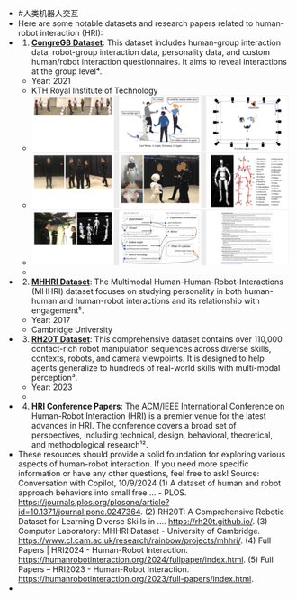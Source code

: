- #人类机器人交互
- Here are some notable datasets and research papers related to human-robot interaction (HRI):
- 1. **[CongreG8 Dataset](https://journals.plos.org/plosone/article?id=10.1371/journal.pone.0247364)**: This dataset includes human-group interaction data, robot-group interaction data, personality data, and custom human/robot interaction questionnaires. It aims to reveal interactions at the group level⁴.
	- Year: 2021
	- KTH Royal Institute of Technology
	- ![截屏2024-10-09 11.28.28.png](../assets/截屏2024-10-09_11.28.28_1728444513276_0.png)
	- ![截屏2024-10-09 11.28.47.png](../assets/截屏2024-10-09_11.28.47_1728444530443_0.png)
	- ![截屏2024-10-09 11.28.59.png](../assets/截屏2024-10-09_11.28.59_1728444544378_0.png)
	-
- 2. **[MHHRI Dataset](https://www.cl.cam.ac.uk/~hg410/MHHRI-TAC2017.pdf)**: The Multimodal Human-Human-Robot-Interactions (MHHRI) dataset focuses on studying personality in both human-human and human-robot interactions and its relationship with engagement⁵.
	- Year: 2017
	- Cambridge University
- 3. **[RH20T Dataset](https://arxiv.org/abs/2307.00595)**: This comprehensive dataset contains over 110,000 contact-rich robot manipulation sequences across diverse skills, contexts, robots, and camera viewpoints. It is designed to help agents generalize to hundreds of real-world skills with multi-modal perception³.
	- Year: 2023
	-
- 4. **HRI Conference Papers**: The ACM/IEEE International Conference on Human-Robot Interaction (HRI) is a premier venue for the latest advances in HRI. The conference covers a broad set of perspectives, including technical, design, behavioral, theoretical, and methodological research¹².
- These resources should provide a solid foundation for exploring various aspects of human-robot interaction. If you need more specific information or have any other questions, feel free to ask!
  Source: Conversation with Copilot, 10/9/2024
  (1) A dataset of human and robot approach behaviors into small free ... - PLOS. https://journals.plos.org/plosone/article?id=10.1371/journal.pone.0247364.
  (2) RH20T: A Comprehensive Robotic Dataset for Learning Diverse Skills in .... https://rh20t.github.io/.
  (3) Computer Laboratory: MHHRI Dataset - University of Cambridge. https://www.cl.cam.ac.uk/research/rainbow/projects/mhhri/.
  (4) Full Papers | HRI2024 - Human-Robot Interaction. https://humanrobotinteraction.org/2024/fullpaper/index.html.
  (5) Full Papers – HRI2023 - Human-Robot Interaction. https://humanrobotinteraction.org/2023/full-papers/index.html.
-